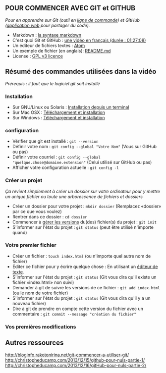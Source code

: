 ## POUR COMMENCER AVEC GIT et GITHUB

*Pour en apprendre sur Git (outil en [ligne de commande](https://fr.wikipedia.org/wiki/Interface_en_ligne_de_commande)) et GitHub ([application web](https://fr.wikipedia.org/wiki/Application_web) pour partager du code).*

* Markdown : [la syntaxe markdown](https://help.github.com/articles/markdown-basics/)
* C'est quoi Git et GitHub : [une vidéo en français (durée : 01:27:08)](https://www.youtube.com/watch?v=V6Zo68uQPqE)
* Un éditeur de fichiers textes : [Atom](https://atom.io/)
* Un exemple de fichier (en anglais): [README.md](https://gist.github.com/indexzero/1363524#file-readme-outline-md)
* License : [GPL v3 licence](http://dachary.org/loic/gpl-french.pdf)

## Résumé des commandes utilisées dans la vidéo

*Prérequis : il faut que le logiciel git soit installé*

### Installation

* Sur GNU/Linux ou Solaris : [Installation depuis un terminal](http://git-scm.com/download/linux)
* Sur Mac OSX : [Téléchargement et installation](http://git-scm.com/download/mac)
* Sur Windows : [Téléchargement et installation](http://git-scm.com/download/win)

### configuration

* Vérifier que git est installé : `git --version`
* Définir votre nom : `git config --global "Votre Nom"` (Vous sur GitHub ou pas)
* Définir votre courriel : `git config --global "quelque.chose@domaine.extension"` (Celui utilisé sur GitHub ou pas)
* Afficher votre configuration actuelle : `git config -l`

### Créer un projet

*Ça revient simplement à créer un dossier sur votre ordinateur pour y mettre un unique fichier ou toute une arborescence de fichiers et dossiers*

* Créer un dossier pour votre projet : `mkdir dossier` (Remplacez «dossier» par ce que vous voulez)
* Rentrer dans ce dossier : `cd dossier`
* Commencer à [gérer les versions](https://fr.wikipedia.org/wiki/Gestion_de_versions) du(des) fichier(s) du projet : `git init`
* S'informer sur l'état du projet : `git status` (peut être utilisé n'importe quand)

### Votre premier fichier

* Créer un fichier : `touch index.html` (ou n'importe quel autre nom de fichier)
* Éditer ce fichier pour y écrire quelque chose : En utilisant un [éditeur de texte](https://fr.wikipedia.org/wiki/%C3%89diteur_de_texte).
* S'informer sur l'état du projet : `git status` (Git vous dira qu'il existe un fichier «index.html» non suivi)
* Demander à git de suivre les versions de ce fichier : `git add index.html` (ou le nom de votre fichier)
* S'informer sur l'état du projet : `git status` (Git vous dira qu'il y a un nouveau fichier)
* Dire à git de prendre en compte cette version du fichier avec un commentaire : `git commit --message "création du fichier"`

### Vos premières modifications


## Autres ressources

http://bloginfo.rakotonirina.net/git-commencer-a-utiliser-git/
http://christopheducamp.com/2013/12/15/github-pour-nuls-partie-1/
http://christopheducamp.com/2013/12/16/gitHub-pour-nuls-partie-2/
